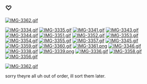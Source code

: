 ## ♡
[![IMG-3362.gif](https://i.postimg.cc/jdLJWXkt/IMG-3362.gif)](https://postimg.cc/zVYf6nrc)

[![IMG-3334.gif](https://i.postimg.cc/zvsvwXmF/IMG-3334.gif)](https://postimg.cc/1VKysS38)
[![IMG-3335.gif](https://i.postimg.cc/pdWTJ6S4/IMG-3335.gif)](https://postimg.cc/FY6N9DNV)
[![IMG-3341.gif](https://i.postimg.cc/3RWxPDYZ/IMG-3341.gif)](https://postimg.cc/VrQwtvSS)
[![IMG-3343.gif](https://i.postimg.cc/ZndKqt9B/IMG-3343.gif)](https://postimg.cc/ZvJhfQx4)
[![IMG-3344.gif](https://i.postimg.cc/B6ynsQvf/IMG-3344.gif)](https://postimg.cc/nj4JGx73)
[![IMG-3351.gif](https://i.postimg.cc/QNSpKV8k/IMG-3351.gif)](https://postimg.cc/7bGCpHTf)
[![IMG-3352.gif](https://i.postimg.cc/zXBTC53m/IMG-3352.gif)](https://postimg.cc/bd7GP7QL)
[![IMG-3353.gif](https://i.postimg.cc/13V6dHpJ/IMG-3353.gif)](https://postimg.cc/K1FRktpM)
[![IMG-3354.gif](https://i.postimg.cc/W3TkhcxH/IMG-3354.gif)](https://postimg.cc/CZr1QXhG)
[![IMG-3355.gif](https://i.postimg.cc/43CtR9PZ/IMG-3355.gif)](https://postimg.cc/5X3jwjDk)
[![IMG-3357.gif](https://i.postimg.cc/0jHMWMjT/IMG-3357.gif)](https://postimg.cc/ctwL6JQh)
[![IMG-3345.gif](https://i.postimg.cc/G9n387YM/IMG-3345.gif)](https://postimg.cc/WqScx75r)
[![IMG-3359.gif](https://i.postimg.cc/XqvBkcjK/IMG-3359.gif)](https://postimg.cc/8JqC1vrs)
[![IMG-3360.gif](https://i.postimg.cc/6QL7s1TL/IMG-3360.gif)](https://postimg.cc/xk8jM5vc)
[![IMG-3361.png](https://i.postimg.cc/05tw23nV/IMG-3361.png)](https://postimg.cc/nMDz336m)
[![IMG-3346.gif](https://i.postimg.cc/gcQDJftY/IMG-3346.gif)](https://postimg.cc/XXKF1D0h)
[![IMG-3338.gif](https://i.postimg.cc/bwHrbhm1/IMG-3338.gif)](https://postimg.cc/sMx3dtd2)
[![IMG-3339.png](https://i.postimg.cc/g2PrnJHY/IMG-3339.png)](https://postimg.cc/JGPRFRFg)
[![IMG-3336.gif](https://i.postimg.cc/L4wJFvqg/IMG-3336.gif)](https://postimg.cc/DmQvqrP7)
[![IMG-3358.gif](https://i.postimg.cc/V6gbtH8L/IMG-3358.gif)](https://postimg.cc/mzcDfjk0)
[![IMG-3356.gif](https://i.postimg.cc/BQVHNy1j/IMG-3356.gif)](https://postimg.cc/VdXJkKgw)

[![IMG-3362.gif](https://i.postimg.cc/jdLJWXkt/IMG-3362.gif)](https://postimg.cc/zVYf6nrc)

sorry theyre all uh out of order, ill sort them later.
